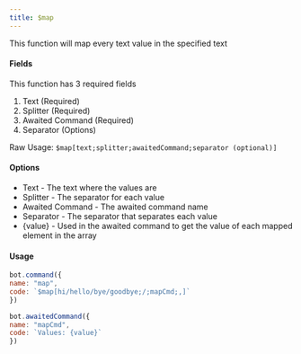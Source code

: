 ```yaml
---
title: $map
---
```


This function will map every text value in the specified text

#### Fields

This function has 3 required fields

1. Text \(Required\)
2. Splitter \(Required\)
3. Awaited Command \(Required\)
4. Separator \(Options\)

Raw Usage: `$map[text;splitter;awaitedCommand;separator (optional)]`

#### Options

* Text - The text where the values are
* Splitter - The separator for each value
* Awaited Command - The awaited command name
* Separator - The separator that separates each value
* {value} - Used in the awaited command to get the value of each mapped element in the array

#### Usage

```javascript
bot.command({
name: "map",
code: `$map[hi/hello/bye/goodbye;/;mapCmd;,]`
})

bot.awaitedCommand({
name: "mapCmd",
code: `Values: {value}`
})
```

